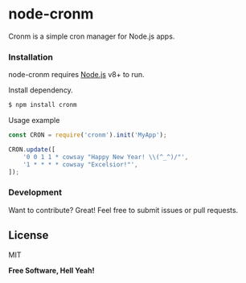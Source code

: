 # node-cronm
Cronm is a simple cron manager for Node.js apps.


### Installation

node-cronm requires [Node.js](https://nodejs.org/) v8+ to run.

Install dependency.

```sh
$ npm install cronm
```

Usage example

```javascript
const CRON = require('cronm').init('MyApp');

CRON.update([
    '0 0 1 1 * cowsay "Happy New Year! \\(^_^)/"',
    '1 * * * * cowsay "Excelsior!"',
]);
```

### Development

Want to contribute? Great!
Feel free to submit issues or pull requests.

License
----

MIT

**Free Software, Hell Yeah!**